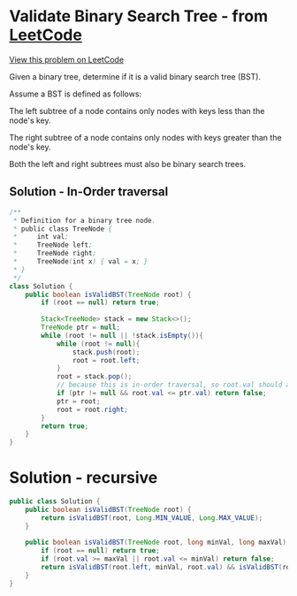 # Validate Binary Search Tree - from [LeetCode](https://leetcode.com)
[View this problem on LeetCode](https://leetcode.com/problems/validate-binary-search-tree/description/)

Given a binary tree, determine if it is a valid binary search tree (BST).

Assume a BST is defined as follows:

The left subtree of a node contains only nodes with keys less than the node's key.

The right subtree of a node contains only nodes with keys greater than the node's key.

Both the left and right subtrees must also be binary search trees.

## Solution - In-Order traversal
```java
/**
 * Definition for a binary tree node.
 * public class TreeNode {
 *     int val;
 *     TreeNode left;
 *     TreeNode right;
 *     TreeNode(int x) { val = x; }
 * }
 */
class Solution {
    public boolean isValidBST(TreeNode root) {
        if (root == null) return true;
        
        Stack<TreeNode> stack = new Stack<>();
        TreeNode ptr = null;
        while (root != null || !stack.isEmpty()){
            while (root != null){
                stack.push(root);
                root = root.left;
            }
            root = stack.pop();
            // because this is in-order traversal, so root.val should always >= ptr.val
            if (ptr != null && root.val <= ptr.val) return false;
            ptr = root;
            root = root.right;
        }
        return true;
    }
}
```

# Solution - recursive
```java
public class Solution {
    public boolean isValidBST(TreeNode root) {
        return isValidBST(root, Long.MIN_VALUE, Long.MAX_VALUE);
    }
    
    public boolean isValidBST(TreeNode root, long minVal, long maxVal) {
        if (root == null) return true;
        if (root.val >= maxVal || root.val <= minVal) return false;
        return isValidBST(root.left, minVal, root.val) && isValidBST(root.right, root.val, maxVal);
    }
}
```